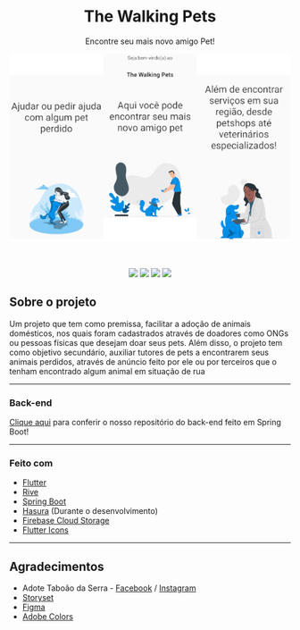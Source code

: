 <h1 align="center">The Walking Pets</h1>

<p align="center">Encontre seu mais novo amigo Pet!</p>

<p align="center"><img src="docs/walkthrough_screenshot.png"></p>

<br/>
<p align="center">
<img src="https://img.shields.io/badge/Flutter-02569B?style=for-the-badge&logo=flutter&logoColor=white">
<img src="https://img.shields.io/badge/firebase-ffca28?style=for-the-badge&logo=firebase&logoColor=black">
<img src="https://img.shields.io/badge/Spring_Boot-F2F4F9?style=for-the-badge&logo=spring-boot">
<img src="https://img.shields.io/badge/Hasura-000000?style=for-the-badge&logo=hasura&logoColor=ffffff">
</p>

## Sobre o projeto
Um projeto que tem como premissa, facilitar a adoção de animais domésticos, nos quais foram cadastrados através de doadores como ONGs ou pessoas físicas que desejam doar seus pets. Além disso, o projeto tem como objetivo secundário, auxiliar tutores de pets a encontrarem seus animais perdidos, através de anúncio feito por ele ou por terceiros que o tenham encontrado algum animal em situação de rua

---

### Back-end
[Clique aqui](https://github.com/luanvsfeo/backend-the-walking-pets) para conferir o nosso repositório do back-end feito em Spring Boot!

---

### Feito com
* [Flutter](http://flutter.dev/)
* [Rive](https://rive.app/)
* [Spring Boot](https://spring.io/)
* [Hasura](https://hasura.io/) (Durante o desenvolvimento)
* [Firebase Cloud Storage](https://firebase.google.com/docs/storage)
* [Flutter Icons](fluttericon.com)

---

## Agradecimentos
* Adote Taboão da Serra - [Facebook](https://www.facebook.com/adotetaboaodaserra/) / [Instagram](https://www.instagram.com/adotetaboaodaserra)
* [Storyset](https://storyset.com/)
* [Figma](https://www.figma.com/)
* [Adobe Colors](https://color.adobe.com/)